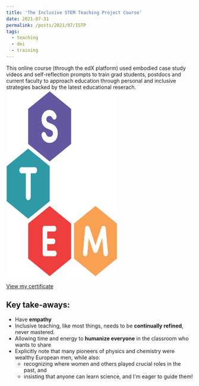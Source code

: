 ```yaml
---
title: 'The Inclusive STEM Teaching Project Course'
date: 2021-07-31
permalink: /posts/2021/07/ISTP
tags:
  - teaching
  - dei
  - training
---
```


This online course (through the edX platform) used embodied case study videos and self-reflection prompts to train grad students, postdocs and current faculty to approach education through personal and inclusive strategies backed by the latest educational reserach. 
<br/><a href="https://www.inclusivestemteaching.org/" class="image" id="ISTP"><img src="/images/ISTP.png" height="500" width="300" /></a><br>

[View my certificate](https://courses.edx.org/certificates/2c7e3a828dc04b7f9299d25c4776a575) <br>

Key take-aways:
------
* Have **empathy**
* Inclusive teaching, like most things, needs to be **continually refined**, never mastered.
* Allowing time and energy to **humanize everyone** in the classroom who wants to share
* Explicitly note that many pioneers of physics and chemistry were wealthy European men, while also:
  * recognizing where women and others played crucial roles in the past, and
  * insisting that anyone can learn science, and I'm eager to guide them!
